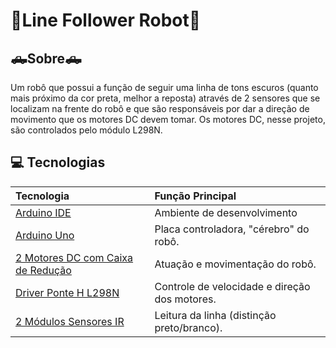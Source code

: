 # 🤖Line Follower Robot🤖

## 🛻Sobre🛻

Um robô que possui a função de seguir uma linha de tons escuros (quanto mais próximo da cor preta, melhor a reposta) através de 2 sensores que se localizam na frente do robô e que são responsáveis por dar a direção de movimento que os motores DC devem tomar. Os motores DC, nesse projeto, são controlados pelo módulo L298N.

## 💻 Tecnologias

| Tecnologia | Função Principal |
| :--- | :--- |
| [Arduino IDE](https://docs.arduino.cc/software/ide/#ide-v1) | Ambiente de desenvolvimento |
| [Arduino Uno](https://docs.arduino.cc/hardware/uno-rev3/) | Placa controladora, "cérebro" do robô. |
| [2 Motores DC com Caixa de Redução](https://www.eletrogate.com/motores-dc#:~:text=Motores%20DC%3A%20S%C3%A3o%20motores%20mais,que%20existe%20dentro%20do%20motor.) | Atuação e movimentação do robô. |
| [Driver Ponte H L298N](https://www.eletrogate.com/ponte-h-dupla-l298n?srsltid=AfmBOoq96OTkz9Uq8why3yEvzWdSEzsFIvvH-37Rrsql3tbSSVu1jCGy) | Controle de velocidade e direção dos motores. |
| [2 Módulos Sensores IR](https://www.eletrogate.com/sensor-de-obstaculo-reflexivo-infravermelho) | Leitura da linha (distinção preto/branco). |
